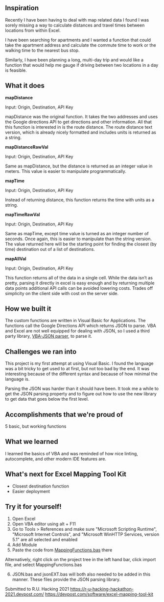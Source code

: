 ## Inspiration
Recently I have been having to deal with map related data I found I was sorely missing a way to calculate distances and travel times between locations from within Excel. 

I have been searching for apartments and I wanted a function that could take the apartment address and calculate the commute time to work or the walking time to the nearest bus stop.

Similarly, I have been planning a long, multi-day trip and would like a function that would help me gauge if driving between two locations in a day is feasible.

## What it does
**mapDistance**

Input: Origin, Destination, API Key

mapDistance was the original function. It takes the two addresses and uses the Google directions API to get directions and other information. All that this function is interested in is the route distance. The route distance text version, which is already nicely formatted and includes units is returned as a string.

**mapDistanceRawVal**

Input: Origin, Destination, API Key

Same as mapDistance, but the distance is returned as an integer value in meters. This value is easier to manipulate programmatically.

**mapTime**

Input: Origin, Destination, API Key

Instead of returning distance, this function returns the time with units as a string.

**mapTimeRawVal**

Input: Origin, Destination, API Key

Same as mapTime, except time value is turned as an integer number of seconds. Once again, this is easier to manipulate than the string version. The value returned here will be the starting point for finding the closest (by time) destination out of a list of destinations.

**mapAllVal**

Input: Origin, Destination, API Key

This function returns all of the data in a single cell. While the data isn’t as pretty, parsing it directly in excel is easy enough and by returning multiple data points additional API calls can be avoided lowering costs. Trades off simplicity on the client side with cost on the server side.

## How we built it
The custom functions are written in Visual Basic for Applications. The functions call the Google Directions API which returns JSON to parse. VBA and Excel are not well equipped for dealing with JSON, so I used a third party library, [VBA-JSON parser](https://github.com/omegastripes/VBA-JSON-parser),  to parse it.

## Challenges we ran into
This project is my first attempt at using Visual Basic. I found the language was a bit tricky to get used to at first, but not too bad by the end. It was interesting because of the different syntax and because of how minimal the language is.

Parsing the JSON was harder than it should have been. It took me a while to get the JSON parsing property and to figure out how to use the new library to get data that goes below the first level.

## Accomplishments that we're proud of
5 basic, but working functions

## What we learned
I learned the basics of VBA and was reminded of how nice linting, autocomplete, and other modern IDE features are.

## What's next for Excel Mapping Tool Kit
* Closest destination function
* Easier deployment

## Try it for yourself!
1. Open Excel
2. Open VBA editor using alt + F11
3. Go to Tools > References and make sure "Microsoft Scripting Runtime", "Microsoft Internet Controls", and "Microsoft WinHTTP Services, version 5.1" are all selected and enabled
4. Add Module
5. Paste the code from [MappingFunctions.bas](https://raw.githubusercontent.com/TildenWinston/ExcelMapTools/main/MappingFunctions.bas) there

Alternatively, right click on the project tree in the left hand bar, click import file, and select MappingFunctions.bas

6. JSON.bas and jsonEXT.bas will both also needed to be added in this manner. These files provide the JSON parsing library.


Submitted to R.U. Hacking 2021 https://r-u-hacking-hackathon-2021.devpost.com/
https://devpost.com/software/excel-mapping-tool-kit
